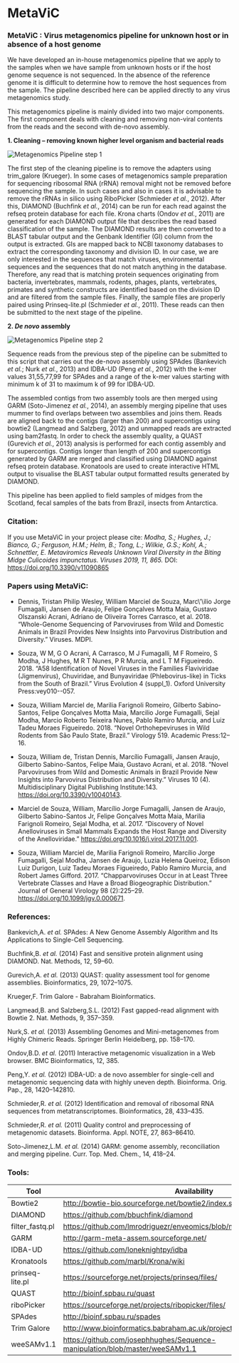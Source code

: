 # MetaViC 
<h3>
MetaViC : Virus metagenomics pipeline for unknown host or in absence of a host genome
</h3>
We have developed an in-house metagenomics pipeline that we apply to the samples when we have sample from unknown hosts or if the host genome sequence is not sequenced. In the absence of the reference genome it is difficult to determine how to remove the host sequences from the sample. The pipeline described here can be applied directly to any virus metagenomics study. 

This metagenomics pipeline is mainly divided into two major components. The first component deals with cleaning and removing non-viral contents from the reads and the second with de-novo assembly. 

__1. Cleaning – removing known higher level organism and bacterial reads__

![Metagenomics Pipeline step 1](images/Metagenomicspipeline1.png)
  
The first step of the cleaning pipeline is to remove the adapters using trim_galore (Krueger). In some cases of metagenomics sample preparation for sequencing ribosomal RNA (rRNA) removal might not be removed before sequencing the sample. In such cases and also in cases it is advisable to remove the rRNAs in silico using RiboPicker (Schmieder *et al.*, 2012). After this, DIAMOND (Buchfink *et al.*, 2014) can be run for each read against the refseq protein database for each file. Krona charts (Ondov *et al.*, 2011) are generated for each DIAMOND output file that describes the read based classification of the sample. The DIAMOND results are then converted to a BLAST tabular output and the Genbank Identifier (GI) column from the output is extracted. GIs are mapped back to NCBI taxonomy databases to extract the corresponding taxonomy and division ID. In our case, we are only interested in the sequences that match viruses, environmental sequences and the sequences that do not match anything in the database. Therefore, any read that is matching protein sequences originating from bacteria, invertebrates, mammals, rodents, phages, plants, vertebrates, primates and synthetic constructs are identified based on the division ID and are filtered from the sample files. Finally, the sample files are properly paired using Prinseq-lite.pl (Schmieder *et al.*, 2011). These reads can then be submitted to the next stage of the pipeline.

__2. *De novo* assembly__

![Metagenomics Pipeline step 2](images/Metagenomicspipeline2.png)
  
Sequence reads from the previous step of the pipeline can be submitted to this script that carries out the de-novo assembly using SPAdes (Bankevich *et al.*; Nurk *et al.*, 2013) and IDBA-UD (Peng *et al.*, 2012) with the k-mer values 31,55,77,99 for SPAdes and a range of the k-mer values starting with minimum k of 31 to maximum k of 99 for IDBA-UD.

The assembled contigs from two assembly tools are then merged using GARM (Soto-Jimenez *et al.*, 2014), an assembly merging pipeline that uses mummer to find overlaps between two assemblies and joins them. Reads are aligned back to the contigs (larger than 200) and supercontigs using bowtie2 (Langmead and Salzberg, 2012) and unmapped reads are extracted using bam2fastq. In order to check the assembly quality, a QUAST (Gurevich *et al.*, 2013) analysis is performed for each contig assembly and for supercontigs. Contigs longer than length of 200 and supercontigs generated by GARM are merged and classified using DIAMOND against refseq protein database. Kronatools are used to create interactive HTML output to visualise the BLAST tabular output formatted results generated by DIAMOND.

This pipeline has been applied to field samples of midges from the Scotland, fecal samples of the bats from Brazil, insects from Antarctica.

<h3>
Citation:
</h3>

If you use MetaViC in your project please cite: _Modha, S.; Hughes, J.; Bianco, G.; Ferguson, H.M.; Helm, B.; Tong, L.; Wilkie, G.S.; Kohl, A.; Schnettler, E. Metaviromics Reveals Unknown Viral Diversity in the Biting Midge Culicoides impunctatus. Viruses 2019, 11, 865._ DOI: https://doi.org/10.3390/v11090865


<h3>
Papers using MetaViC:
</h3>


+ Dennis, Tristan Philip Wesley, William Marciel de Souza, Marc\’\ilio Jorge Fumagalli, Jansen de Araujo, Felipe Gonçalves Motta Maia, Gustavo Olszanski Acrani, Adriano de Oliveira Torres Carrasco, et al. 2018. “Whole-Genome Sequencing of Parvoviruses from Wild and Domestic Animals in Brazil Provides New Insights into Parvovirus Distribution and Diversity.” Viruses. MDPI.

+ Souza, W M, G O Acrani, A Carrasco, M J Fumagalli, M F Romeiro, S Modha, J Hughes, M R T Nunes, P R Murcia, and L T M Figueiredo. 2018. “A58 Identification of Novel Viruses in the Families Flaviviridae (Jigmenvirus), Chuviridae, and Bunyaviridae (Phlebovirus-like) in Ticks from the South of Brazil.” Virus Evolution 4 (suppl_1). Oxford University Press:vey010--057.

+ Souza, William Marciel de, Marilia Farignoli Romeiro, Gilberto Sabino-Santos, Felipe Gonçalves Motta Maia, Marcilio Jorge Fumagalli, Sejal Modha, Marcio Roberto Teixeira Nunes, Pablo Ramiro Murcia, and Luiz Tadeu Moraes Figueiredo. 2018. “Novel Orthohepeviruses in Wild Rodents from São Paulo State, Brazil.” Virology 519. Academic Press:12–16.

+ Souza, William de, Tristan Dennis, Marcílio Fumagalli, Jansen Araujo, Gilberto Sabino-Santos, Felipe Maia, Gustavo Acrani, et al. 2018. “Novel Parvoviruses from Wild and Domestic Animals in Brazil Provide New Insights into Parvovirus Distribution and Diversity.” Viruses 10 (4). Multidisciplinary Digital Publishing Institute:143. https://doi.org/10.3390/v10040143.

+ Marciel de Souza, William, Marcílio Jorge Fumagalli, Jansen de Araujo, Gilberto Sabino-Santos Jr, Felipe Gonçalves Motta Maia, Marilia Farignoli Romeiro, Sejal Modha, et al. 2017. “Discovery of Novel Anelloviruses in Small Mammals Expands the Host Range and Diversity of the Anelloviridae.” https://doi.org/10.1016/j.virol.2017.11.001.

+ Souza, William Marciel de, Marilia Farignoli Romeiro, Marcílio Jorge Fumagalli, Sejal Modha, Jansen de Araujo, Luzia Helena Queiroz, Edison Luiz Durigon, Luiz Tadeu Moraes Figueiredo, Pablo Ramiro Murcia, and Robert James Gifford. 2017. “Chapparvoviruses Occur in at Least Three Vertebrate Classes and Have a Broad Biogeographic Distribution.” Journal of General Virology 98 (2):225–29. https://doi.org/10.1099/jgv.0.000671.



<h3>
References:
</h3>

Bankevich,A. *et al.* SPAdes: A New Genome Assembly Algorithm and Its Applications to Single-Cell Sequencing. 

Buchfink,B. *et al.* (2014) Fast and sensitive protein alignment using DIAMOND. Nat. Methods, 12, 59–60.

Gurevich,A. *et al.* (2013) QUAST: quality assessment tool for genome assemblies. Bioinformatics, 29, 1072–1075.

Krueger,F. Trim Galore - Babraham Bioinformatics.

Langmead,B. and Salzberg,S.L. (2012) Fast gapped-read alignment with Bowtie 2. Nat. Methods, 9, 357–359.

Nurk,S. *et al.* (2013) Assembling Genomes and Mini-metagenomes from Highly Chimeric Reads. Springer Berlin Heidelberg, pp. 158–170.

Ondov,B.D. *et al.* (2011) Interactive metagenomic visualization in a Web browser. BMC Bioinformatics, 12, 385.

Peng,Y. *et al.* (2012) IDBA-UD: a de novo assembler for single-cell and metagenomic sequencing data with highly uneven depth. Bioinforma. Orig. Pap., 28, 1420–142810.

Schmieder,R. *et al.* (2012) Identification and removal of ribosomal RNA sequences from metatranscriptomes. Bioinformatics, 28, 433–435.

Schmieder,R. *et al.* (2011) Quality control and preprocessing of metagenomic datasets. Bioinforma. Appl. NOTE, 27, 863–86410.

Soto-Jimenez,L.M. *et al.* (2014) GARM: genome assembly, reconciliation and merging pipeline. Curr. Top. Med. Chem., 14, 418–24.

<h3>
Tools:
</h3>


<table>
<thead>
<tr>
<th>Tool</th>
<th align="center">Availability</th>
</tr>
</thead>
<tbody>
<tr>
<td>Bowtie2</td>
<td align="left"> <a href ="http://bowtie-bio.sourceforge.net/bowtie2/index.shtml">http://bowtie-bio.sourceforge.net/bowtie2/index.shtml</a>
</td>
</tr>
<tr>
<td>DIAMOND</td>
<td align="left"> <a href ="https://github.com/bbuchfink/diamond">https://github.com/bbuchfink/diamond</a>
</td>
</tr>
<td>filter_fastq.pl </td>
<td align="left"> <a href ="https://github.com/lmrodriguezr/enveomics/blob/master/Scripts/FastQ.filter.pl">https://github.com/lmrodriguezr/enveomics/blob/master/Scripts/FastQ.filter.pl</a>
</td>
</tr>
<td>GARM</td>
<td align="left"> <a href ="http://garm-meta-assem.sourceforge.net/">http://garm-meta-assem.sourceforge.net/</a>
</td>
</tr>
<td>IDBA-UD</td>
<td align="left"> <a href ="https://github.com/loneknightpy/idba">https://github.com/loneknightpy/idba</a>
</td>
</tr>
<td>Kronatools</td>
<td align="left"> <a href ="https://github.com/marbl/Krona/wiki">https://github.com/marbl/Krona/wiki</a>
</td>
</tr>
<td>prinseq-lite.pl</td>
<td align="left"> <a href ="https://sourceforge.net/projects/prinseq/files/">https://sourceforge.net/projects/prinseq/files/</a>
</td>
</tr>
<td>QUAST</td>
<td align="left"> <a href ="http://bioinf.spbau.ru/quast">http://bioinf.spbau.ru/quast</a>
</td>
</tr>
<td>riboPicker</td>
<td align="left"> <a href ="https://sourceforge.net/projects/ribopicker/files/">https://sourceforge.net/projects/ribopicker/files/</a>
</td>
</tr>
<td>SPAdes</td>
<td align="left"> <a href ="http://bioinf.spbau.ru/spades">http://bioinf.spbau.ru/spades</a>
</td>
</tr>
<td>Trim Galore</td>
<td align="left"> <a href ="http://www.bioinformatics.babraham.ac.uk/projects/trim_galore/">http://www.bioinformatics.babraham.ac.uk/projects/trim_galore/</a>
</td>
</tr>
</tr>
<td>weeSAMv1.1</td>
<td align="left"> <a href ="https://github.com/josephhughes/Sequence-manipulation/blob/master/weeSAMv1.1">https://github.com/josephhughes/Sequence-manipulation/blob/master/weeSAMv1.1</a>
</td>
</tr>
</tbody>
</table>


